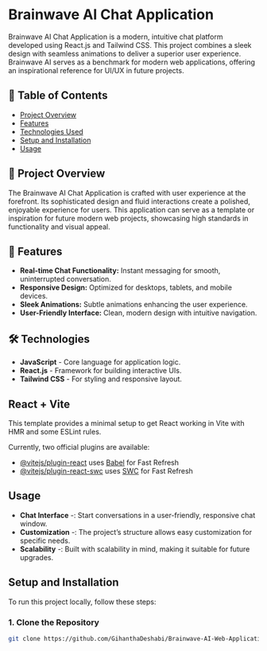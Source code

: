 # Brainwave AI Chat Application

Brainwave AI Chat Application is a modern, intuitive chat platform developed using React.js and Tailwind CSS. This project combines a sleek design with seamless animations to deliver a superior user experience. Brainwave AI serves as a benchmark for modern web applications, offering an inspirational reference for UI/UX in future projects.

## 📑 Table of Contents

- [Project Overview](#project-overview)
- [Features](#features)
- [Technologies Used](#technologies-used)
- [Setup and Installation](#setup-and-installation)
- [Usage](#usage)

## 🌄 Project Overview

The Brainwave AI Chat Application is crafted with user experience at the forefront. Its sophisticated design and fluid interactions create a polished, enjoyable experience for users. This application can serve as a template or inspiration for future modern web projects, showcasing high standards in functionality and visual appeal.

## 🚀 Features

- **Real-time Chat Functionality:** Instant messaging for smooth, uninterrupted conversation.
- **Responsive Design:** Optimized for desktops, tablets, and mobile devices.
- **Sleek Animations:** Subtle animations enhancing the user experience.
- **User-Friendly Interface:** Clean, modern design with intuitive navigation.

## 🛠 Technologies 

- **JavaScript** - Core language for application logic.
- **React.js** - Framework for building interactive UIs.
- **Tailwind CSS** - For styling and responsive layout.

## React + Vite

This template provides a minimal setup to get React working in Vite with HMR and some ESLint rules.

Currently, two official plugins are available:

- [@vitejs/plugin-react](https://github.com/vitejs/vite-plugin-react/blob/main/packages/plugin-react/README.md) uses [Babel](https://babeljs.io/) for Fast Refresh
- [@vitejs/plugin-react-swc](https://github.com/vitejs/vite-plugin-react-swc) uses [SWC](https://swc.rs/) for Fast Refresh

## Usage
- **Chat Interface** -: Start conversations in a user-friendly, responsive chat window.
- **Customization** -: The project’s structure allows easy customization for specific needs.
- **Scalability** -: Built with scalability in mind, making it suitable for future upgrades.

## Setup and Installation

To run this project locally, follow these steps:

### 1. Clone the Repository

```bash
git clone https://github.com/GihanthaDeshabi/Brainwave-AI-Web-Application-Front-End.git



